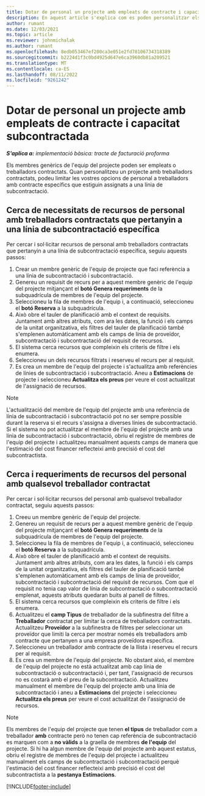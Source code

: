 ```yaml
---
title: Dotar de personal un projecte amb empleats de contracte i capacitat subcontractada
description: En aquest article s'explica com es poden personalitzar els requisits del projecte mitjançant treballadors contractats o capacitat subcontractada a Microsoft Dynamics 365 Project Operations.
author: rumant
ms.date: 12/03/2021
ms.topic: article
ms.reviewer: johnmichalak
ms.author: rumant
ms.openlocfilehash: 8edb053467ef200ca3e051e2fd78106734318389
ms.sourcegitcommit: b2224d1f3c0bd4925d647e6ca3960db81a209521
ms.translationtype: MT
ms.contentlocale: ca-ES
ms.lasthandoff: 08/11/2022
ms.locfileid: "9261242"
---
```

# <a name="staffing-a-project-with-contract-workers-and-subcontracted-capacity"></a>Dotar de personal un projecte amb empleats de contracte i capacitat subcontractada

_**S'aplica a:** implementació bàsica: tracte de facturació proforma_

Els membres genèrics de l'equip del projecte poden ser empleats o treballadors contractats. Quan personalitzeu un projecte amb treballadors contractats, podeu limitar les vostres opcions de personal a treballadors amb contracte específics que estiguin assignats a una línia de subcontractació. 

## <a name="search-for-staff-resource-requirements-with-contract-workers-that-belong-to-a-specific-subcontract-line"></a>Cerca de necessitats de recursos de personal amb treballadors contractats que pertanyin a una línia de subcontractació específica

Per cercar i sol·licitar recursos de personal amb treballadors contractats que pertanyin a una línia de subcontractació específica, seguiu aquests passos:

1. Crear un membre genèric de l'equip de projecte que faci referència a una línia de subcontractació i subcontractació.
2. Genereu un requisit de recurs per a aquest membre genèric de l'equip del projecte mitjançant el **botó Genera requeriments** de la subquadrícula de membres de l'equip del projecte.
3. Seleccioneu la fila de membres de l'equip i, a continuació, seleccioneu el **botó Reserva** a la subquadrícula. 
4. Això obre el tauler de planificació amb el context de requisits. Juntament amb altres atributs, com ara les dates, la funció i els camps de la unitat organitzativa, els filtres del tauler de planificació també s'emplenen automàticament amb els camps de línia de proveïdor, subcontractació i subcontractació del requisit de recursos.
5. El sistema cerca recursos que compleixin els criteris de filtre i els enumera. 
6. Seleccioneu un dels recursos filtrats i reserveu el recurs per al requisit. 
7. Es crea un membre de l'equip del projecte i s'actualitza amb referències de línies de subcontractació i subcontractació. Aneu a **Estimacions** de projecte i seleccioneu **Actualitza els preus** per veure el cost actualitzat de l'assignació de recursos. 

> [!NOTE]
> L'actualització del membre de l'equip del projecte amb una referència de línia de subcontractació i subcontractació pot no ser sempre possible durant la reserva si el recurs s'assigna a diverses línies de subcontractació. Si el sistema no pot actualitzar el membre de l'equip del projecte amb una línia de subcontractació i subcontractació, obriu el registre de membres de l'equip del projecte i actualitzeu manualment aquests camps de manera que l'estimació del cost financer reflecteixi amb precisió el cost del subcontractista.

## <a name="search-for-and-staff-resource-requirements-with-any-contract-worker"></a>Cerca i requeriments de recursos del personal amb qualsevol treballador contractat

Per cercar i sol·licitar recursos del personal amb qualsevol treballador contractat, seguiu aquests passos:

1. Creeu un membre genèric de l'equip del projecte.
2. Genereu un requisit de recurs per a aquest membre genèric de l'equip del projecte mitjançant el **botó Genera requeriments** de la subquadrícula de membres de l'equip del projecte.
3. Seleccioneu la fila de membres de l'equip i, a continuació, seleccioneu el **botó Reserva** a la subquadrícula. 
4. Això obre el tauler de planificació amb el context de requisits. Juntament amb altres atributs, com ara les dates, la funció i els camps de la unitat organitzativa, els filtres del tauler de planificació també s'emplenen automàticament amb els camps de línia de proveïdor, subcontractació i subcontractació del requisit de recursos. Com que el requisit no tenia cap valor de línia de subcontractació o subcontractació emplenat, aquests atributs quedaran buits al panell de filtres.
5. El sistema cerca recursos que compleixin els criteris de filtre i els enumera.
6. Actualitzeu el **camp Tipus** de treballador de la subfinestra del filtre a **Treballador** contractat per limitar la cerca de treballadors contractats. Actualitzeu **Proveïdor** a la subfinestra de filtres per seleccionar un proveïdor que limiti la cerca per mostrar només els treballadors amb contracte que pertanyen a una empresa proveïdora específica.
7. Seleccioneu un treballador amb contracte de la llista i reserveu el recurs per al requisit.
8. Es crea un membre de l'equip del projecte. No obstant això, el membre de l'equip del projecte no està actualitzat amb cap línia de subcontractació o subcontractació i, per tant, l'assignació de recursos no es costarà amb el preu de la subcontractació. Actualitzeu manualment el membre de l'equip del projecte amb una línia de subcontractació i aneu a **Estimacions** del projecte i seleccioneu **Actualitza els preus** per veure el cost actualitzat de l'assignació de recursos.

> [!NOTE]
> Els membres de l'equip del projecte que tenen **el tipus** de treballador com a treballador **amb** contracte però no tenen cap referència de subcontractació es marquen com a **no vàlids** a la graella de membres **de l'equip** del projecte. Si hi ha algun membre de l'equip del projecte amb aquest estatus, obriu el registre de membres de l'equip del projecte i actualitzeu manualment els camps de subcontractació i subcontractació perquè l'estimació del cost financer reflecteixi amb precisió el cost del subcontractista a la **pestanya Estimacions**. 


[!INCLUDE[footer-include](../../includes/footer-banner.md)]
